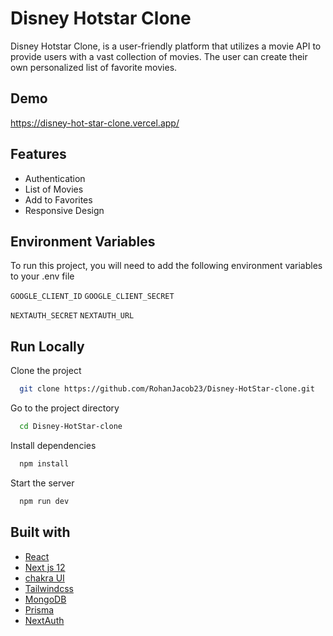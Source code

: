 # Disney Hotstar Clone

Disney Hotstar Clone, is a user-friendly platform that utilizes a movie API to provide users with a vast collection of movies. The user can create their own personalized list of favorite movies.

## Demo

https://disney-hot-star-clone.vercel.app/


## Features

- Authentication
- List of Movies
- Add to Favorites
- Responsive Design


## Environment Variables

To run this project, you will need to add the following environment variables to your .env file

`GOOGLE_CLIENT_ID`
`GOOGLE_CLIENT_SECRET`

`NEXTAUTH_SECRET`
`NEXTAUTH_URL`


## Run Locally

Clone the project

```bash
  git clone https://github.com/RohanJacob23/Disney-HotStar-clone.git
```

Go to the project directory

```bash
  cd Disney-HotStar-clone
```

Install dependencies

```bash
  npm install
```

Start the server

```bash
  npm run dev
```


## Built with

- [React](https://reactjs.org/)
- [Next js 12](https://nextjs.org/)
- [chakra UI](https://chakra-ui.com/)
- [Tailwindcss](https://tailwindcss.com/)
- [MongoDB](https://www.mongodb.com/)
- [Prisma](https://www.prisma.io/)
- [NextAuth](https://next-auth.js.org/)
